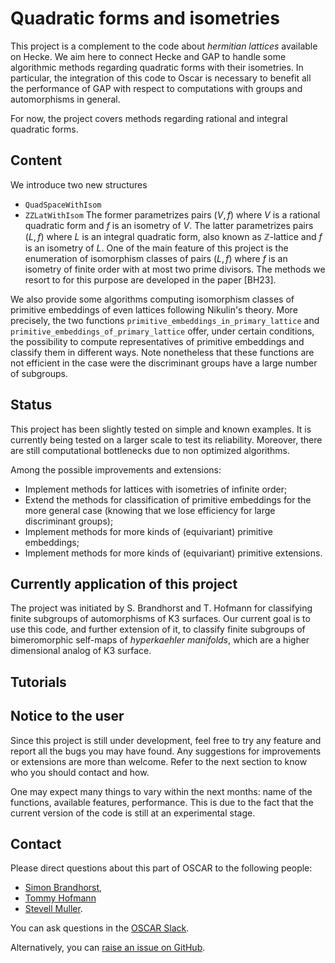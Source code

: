 # Quadratic forms and isometries

This project is a complement to the code about *hermitian lattices* available
on Hecke. We aim here to connect Hecke and GAP to handle some algorithmic
methods regarding quadratic forms with their isometries. In particular,
the integration of this code to Oscar is necessary to benefit all the
performance of GAP with respect to computations with groups and automorphisms in
general.

For now, the project covers methods regarding rational and integral quadratic
forms.

## Content

We introduce two new structures
* `QuadSpaceWithIsom`
* `ZZLatWithIsom`
The former parametrizes pairs $(V, f)$ where $V$ is a rational quadratic form
and $f$ is an isometry of $V$. The latter parametrizes pairs $(L, f)$ where
$L$ is an integral quadratic form, also known as $\mathbb Z$-lattice and $f$
is an isometry of $L$. One of the main feature of this project is the
enumeration of isomorphism classes of pairs $(L, f)$ where $f$ is an isometry
of finite order with at most two prime divisors. The methods we resort to
for this purpose are developed in the paper [BH23].

We also provide some algorithms computing isomorphism classes of primitive
embeddings of even lattices following Nikulin's theory. More precisely, the two
functions `primitive_embeddings_in_primary_lattice` and
`primitive_embeddings_of_primary_lattice` offer, under certain conditions,
the possibility to compute representatives of primitive embeddings and classify
them in different ways. Note nonetheless that these functions are not efficient
in the case were the discriminant groups have a large number of subgroups.

## Status

This project has been slightly tested on simple and known examples. It is
currently being tested on a larger scale to test its reliability. Moreover,
there are still computational bottlenecks due to non optimized algorithms.

Among the possible improvements and extensions:
* Implement methods for lattices with isometries of infinite order;
* Extend the methods for classification of primitive embeddings for the more
  general case (knowing that we lose efficiency for large discriminant groups);
* Implement methods for more kinds of (equivariant) primitive embeddings;
* Implement methods for more kinds of (equivariant) primitive extensions.

## Currently application of this project

The project was initiated by S. Brandhorst and T. Hofmann for classifying
finite subgroups of automorphisms of K3 surfaces. Our current goal is to use
this code, and further extension of it, to classify finite subgroups of
bimeromorphic self-maps of *hyperkaehler manifolds*, which are a higher
dimensional analog of K3 surface.

## Tutorials


## Notice to the user

Since this project is still under development, feel free to try any feature and
report all the bugs you may have found. Any suggestions for improvements or
extensions are more than welcome. Refer to the next section to know who you
should contact and how.

One may expect many things to vary within the next months: name of the
functions, available features, performance. This is due to the fact that the
current version of the code is still at an experimental stage.

## Contact

Please direct questions about this part of OSCAR to the following people:
* [Simon Brandhorst](https://www.math.uni-sb.de/ag/brandhorst/index.php?lang=en),
* [Tommy Hofmann](https://www.thofma.com/)
* [Stevell Muller](https://www.math.uni-sb.de/ag/brandhorst/index.php?option=com_content&view=article&id=26:muller-en-1&catid=18&lang=en&Itemid=114).

You can ask questions in the [OSCAR Slack](https://www.oscar-system.org/community/#slack).

Alternatively, you can [raise an issue on GitHub](https://github.com/oscar-system/Oscar.jl).

